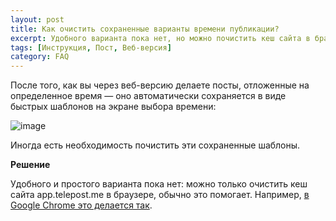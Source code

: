 ```yaml
---
layout: post
title: Как очистить сохраненные варианты времени публикации?
excerpt: Удобного варианта пока нет, но можно почистить кеш сайта в браузере
tags: [Инструкция, Пост, Веб-версия]
category: FAQ
---
```


После того, как вы через веб-версию делаете посты, отложенные на определенное время — оно автоматически сохраняется в виде быстрых шаблонов на экране выбора времени:

![image](https://user-images.githubusercontent.com/24430718/107158226-c91d8580-6999-11eb-8633-aacca7aad1c1.png)

Иногда есть необходимость почистить эти сохраненные шаблоны.

**Решение**

Удобного и простого варианта пока нет: можно только очистить кеш сайта app.telepost.me в браузере, обычно это помогает. Например, [в Google Chrome это делается так](https://support.google.com/accounts/answer/32050).
